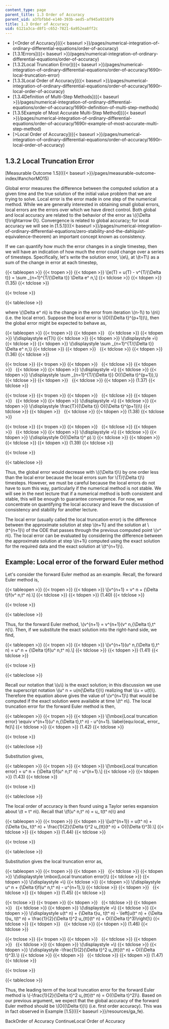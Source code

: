 ```yaml
---
content_type: page
parent_title: 1.3 Order of Accuracy
parent_uid: a3fbfbbd-e140-393b-aed5-af945a9316f9
title: 1.3 Order of Accuracy
uid: 6121a3ca-d8f1-c652-7821-6a952ea8ff2c
---
```


*   [<Order of Accuracy]({{< baseurl >}}/pages/numerical-integration-of-ordinary-differential-equations/order-of-accuracy)
*   [1.3.1Errors]({{< baseurl >}}/pages/numerical-integration-of-ordinary-differential-equations/order-of-accuracy)
*   [1.3.2Local Truncation Error]({{< baseurl >}}/pages/numerical-integration-of-ordinary-differential-equations/order-of-accuracy/1690r-local-truncation-error)
*   [1.3.3Local Order of Accuracy]({{< baseurl >}}/pages/numerical-integration-of-ordinary-differential-equations/order-of-accuracy/1690r-local-order-of-accuracy)
*   [1.3.4Definition of Multi-Step Methods]({{< baseurl >}}/pages/numerical-integration-of-ordinary-differential-equations/order-of-accuracy/1690r-definition-of-multi-step-methods)
*   [1.3.5Example of Most Accurate Multi-Step Method]({{< baseurl >}}/pages/numerical-integration-of-ordinary-differential-equations/order-of-accuracy/1690r-example-of-most-accurate-multi-step-method)
*   [\>Local Order of Accuracy]({{< baseurl >}}/pages/numerical-integration-of-ordinary-differential-equations/order-of-accuracy/1690r-local-order-of-accuracy)

1.3.2 Local Truncation Error
----------------------------

[Measurable Outcome 1.5]({{< baseurl >}}/pages/measurable-outcome-index/#anchorMO15)

Global error measures the difference between the computed solution at a given time and the true solution of the initial value problem that we are trying to solve. Local error is the error made in one step of the numerical method. While we are generally interested in obtaining small global errors, local errors are the errors over which we have direct control. Both global and local accuracy are related to the behavior of the error as \\({\\Delta t}\\rightarrow 0\\). Convergence is related to global accuracy; for local accuracy we will see in [1.5.1]({{< baseurl >}}/pages/numerical-integration-of-ordinary-differential-equations/zero-stability-and-the-dahlquist-equivalence-theorem) an important concept known as consistency.

If we can quantify how much the error changes in a single timestep, then we will have an indication of how much the error could change over a series of timesteps. Specifically, let's write the solution error, \\(e\\), at \\(t=T\\) as a sum of the change in error at each timestep,

{{< tableopen >}}
{{< tropen >}}
{{< tdopen >}}
\\\[e(T) = u(T) - v^{T/{\\Delta t}} = \\sum \_{n=1}^{T/{\\Delta t}} \\Delta e^ n,\\\]
{{< tdclose >}}
{{< tdopen >}}
(1.35)
{{< tdclose >}}

{{< trclose >}}

{{< tableclose >}}

where \\(\\Delta e^ n\\) is the change in the error from iteration \\(n-1\\) to \\(n\\) (i.e. the local error). Suppose the local error is \\(O({\\Delta t}^{p+1})\\), then the global error might be expected to behave as,

{{< tableopen >}}
{{< tropen >}}
{{< tdopen >}}
 
{{< tdclose >}}
{{< tdopen >}}
\\(\\displaystyle e(T)\\)
{{< tdclose >}}
{{< tdopen >}}
\\(\\displaystyle =\\)
{{< tdclose >}}
{{< tdopen >}}
\\(\\displaystyle \\sum \_{n=1}^{T/{\\Delta t}} \\Delta e^ n,\\)
{{< tdclose >}}
{{< tdopen >}}
 
{{< tdclose >}}
{{< tdopen >}}
(1.36)
{{< tdclose >}}

{{< trclose >}}
{{< tropen >}}
{{< tdopen >}}
 
{{< tdclose >}}
{{< tdopen >}}
 
{{< tdclose >}}
{{< tdopen >}}
\\(\\displaystyle =\\)
{{< tdclose >}}
{{< tdopen >}}
\\(\\displaystyle \\sum \_{n=1}^{T/{\\Delta t}} O({\\Delta t}^{p+1}),\\)
{{< tdclose >}}
{{< tdopen >}}
 
{{< tdclose >}}
{{< tdopen >}}
(1.37)
{{< tdclose >}}

{{< trclose >}}
{{< tropen >}}
{{< tdopen >}}
 
{{< tdclose >}}
{{< tdopen >}}
 
{{< tdclose >}}
{{< tdopen >}}
\\(\\displaystyle =\\)
{{< tdclose >}}
{{< tdopen >}}
\\(\\displaystyle \\frac{T}{{\\Delta t}} O({\\Delta t}^{p+1})\\)
{{< tdclose >}}
{{< tdopen >}}
 
{{< tdclose >}}
{{< tdopen >}}
(1.38)
{{< tdclose >}}

{{< trclose >}}
{{< tropen >}}
{{< tdopen >}}
 
{{< tdclose >}}
{{< tdopen >}}
 
{{< tdclose >}}
{{< tdopen >}}
\\(\\displaystyle =\\)
{{< tdclose >}}
{{< tdopen >}}
\\(\\displaystyle O({\\Delta t}^ p).\\)
{{< tdclose >}}
{{< tdopen >}}
 
{{< tdclose >}}
{{< tdopen >}}
(1.39)
{{< tdclose >}}

{{< trclose >}}

{{< tableclose >}}

Thus, the global error would decrease with \\({\\Delta t}\\) by one order less than the local error because the local errors sum for \\(T/{\\Delta t}\\) timesteps. However, we must be careful because the local errors do not have to sum this way, particularly if the numerical method is not stable. We will see in the next lecture that if a numerical method is both consistent and stable, this will be enough to guarantee convergence. For now, we concentrate on quantifying the local accuracy and leave the discussion of consistency and stability for another lecture.

The local error (usually called the local truncation error) is the difference between the approximate solution at step \\(n+1\\) and the solution at \\(t^{n+1}\\) of the ODE that passes through the previous computed point \\(v^ n\\). The local error can be evaluated by considering the difference between the approximate solution at step \\(n+1\\) computed using the exact solution for the required data and the exact solution at \\(t^{n+1}\\).

Example: Local error of the forward Euler method
------------------------------------------------

Let's consider the forward Euler method as an example. Recall, the forward Euler method is,

{{< tableopen >}}
{{< tropen >}}
{{< tdopen >}}
\\\[v^{n+1} = v^ n + {\\Delta t}f(v^ n,t^ n).\\\]
{{< tdclose >}}
{{< tdopen >}}
(1.40)
{{< tdclose >}}

{{< trclose >}}

{{< tableclose >}}

Thus, for the forward Euler method, \\(v^{n+1} = v^{n+1}(v^ n,{\\Delta t},t^ n)\\). Then, if we substitute the exact solution into the right-hand side, we find,

{{< tableopen >}}
{{< tropen >}}
{{< tdopen >}}
\\\[v^{n+1}(u^ n,{\\Delta t},t^ n) = u^ n + {\\Delta t}f(u^ n,t^ n).\\\]
{{< tdclose >}}
{{< tdopen >}}
(1.41)
{{< tdclose >}}

{{< trclose >}}

{{< tableclose >}}

Recall our notation that \\(u\\) is the exact solution; in this discussion we use the superscript notation \\(u^ n = u(n{\\Delta t})\\) realizing that \\(u = u(t)\\). Therefore the equation above gives the value of \\(v^{n+1}\\) that would be computed if the exact solution were available at time \\(t^ n\\). The local truncation error for the forward Euler method is then,

{{< tableopen >}}
{{< tropen >}}
{{< tdopen >}}
\\\[\\mbox{Local truncation error} \\equiv v^{n+1}(u^ n,{\\Delta t},t^ n) - u^{n+1}. \\label{equ:local\_ error\_ fe}\\\]
{{< tdclose >}}
{{< tdopen >}}
(1.42)
{{< tdclose >}}

{{< trclose >}}

{{< tableclose >}}

Substitution gives,

{{< tableopen >}}
{{< tropen >}}
{{< tdopen >}}
\\\[\\mbox{Local truncation error} = u^ n + {\\Delta t}f(u^ n,t^ n) - u^{n+1}.\\\]
{{< tdclose >}}
{{< tdopen >}}
(1.43)
{{< tdclose >}}

{{< trclose >}}

{{< tableclose >}}

The local order of accuracy is then found using a Taylor series expansion about \\(t = t^ n\\). Recall that \\(f(u^ n,t^ n) = u\_ t(t^ n)\\) and

{{< tableopen >}}
{{< tropen >}}
{{< tdopen >}}
\\\[u(t^{n+1}) = u(t^ n) + {\\Delta t}u\_ t(t^ n) + \\frac{1}{2}{\\Delta t}^2 u\_{tt}(t^ n) + O({\\Delta t}^3).\\\]
{{< tdclose >}}
{{< tdopen >}}
(1.44)
{{< tdclose >}}

{{< trclose >}}

{{< tableclose >}}

Substitution gives the local truncation error as,

{{< tableopen >}}
{{< tropen >}}
{{< tdopen >}}
 
{{< tdclose >}}
{{< tdopen >}}
\\(\\displaystyle \\mbox{Local truncation error}\\)
{{< tdclose >}}
{{< tdopen >}}
\\(\\displaystyle =\\)
{{< tdclose >}}
{{< tdopen >}}
\\(\\displaystyle u^ n + {\\Delta t}f(u^ n,t^ n) - u^{n+1},\\)
{{< tdclose >}}
{{< tdopen >}}
 
{{< tdclose >}}
{{< tdopen >}}
(1.45)
{{< tdclose >}}

{{< trclose >}}
{{< tropen >}}
{{< tdopen >}}
 
{{< tdclose >}}
{{< tdopen >}}
 
{{< tdclose >}}
{{< tdopen >}}
\\(\\displaystyle =\\)
{{< tdclose >}}
{{< tdopen >}}
\\(\\displaystyle u(t^ n) + {\\Delta t}u\_ t(t^ n) - \\left\[u(t^ n) + {\\Delta t}u\_ t(t^ n) + \\frac{1}{2}{\\Delta t}^2 u\_{tt}(t^ n) + O({\\Delta t}^3)\\right\]\\)
{{< tdclose >}}
{{< tdopen >}}
 
{{< tdclose >}}
{{< tdopen >}}
(1.46)
{{< tdclose >}}

{{< trclose >}}
{{< tropen >}}
{{< tdopen >}}
 
{{< tdclose >}}
{{< tdopen >}}
 
{{< tdclose >}}
{{< tdopen >}}
\\(\\displaystyle =\\)
{{< tdclose >}}
{{< tdopen >}}
\\(\\displaystyle -\\frac{1}{2}{\\Delta t}^2 u\_{tt}(t^ n) + O({\\Delta t}^3).\\)
{{< tdclose >}}
{{< tdopen >}}
 
{{< tdclose >}}
{{< tdopen >}}
(1.47)
{{< tdclose >}}

{{< trclose >}}

{{< tableclose >}}

Thus, the leading term of the local truncation error for the forward Euler method is \\(-\\frac{1}{2}{\\Delta t}^2 u\_{tt}(t^ n) = O({\\Delta t}^2)\\). Based on our previous argument, we expect that the global accuracy of the forward Euler method should be \\(O({\\Delta t})\\) (i.e. first order accuracy). This was in fact observed in Example [1.5]({{< baseurl >}}/resources/ga_fe).

BackOrder of Accuracy ContinueLocal Order of Accuracy